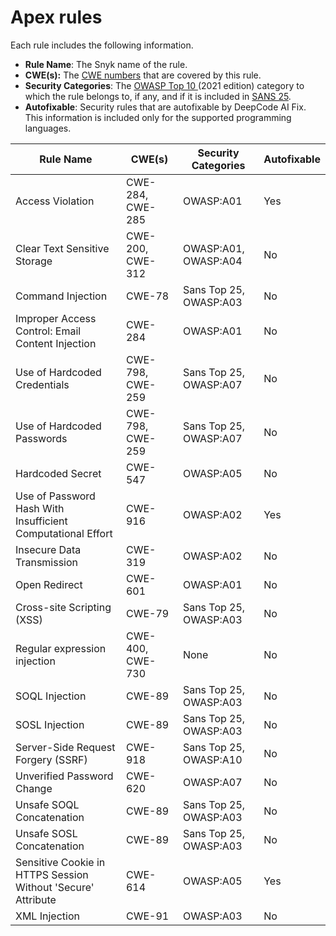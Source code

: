 # Apex rules

Each rule includes the following information.

* **Rule Name**: The Snyk name of the rule.
* **CWE(s):** The [CWE numbers](https://cwe.mitre.org/) that are covered by this rule.
* **Security Categories**: The [OWASP Top 10 ](https://owasp.org/Top10/)(2021 edition) category to which the rule belongs to, if any, and if it is included in [SANS 25](https://www.sans.org/top25-software-errors/).
* **Autofixable**: Security rules that are autofixable by DeepCode AI Fix. This information is included only for the supported programming languages.

| Rule Name                                                    | CWE(s)           | Security Categories    | Autofixable |
| ------------------------------------------------------------ | ---------------- | ---------------------- | ----------- |
| Access Violation                                             | CWE-284, CWE-285 | OWASP:A01              | Yes         |
| Clear Text Sensitive Storage                                 | CWE-200, CWE-312 | OWASP:A01, OWASP:A04   | No          |
| Command Injection                                            | CWE-78           | Sans Top 25, OWASP:A03 | No          |
| Improper Access Control: Email Content Injection             | CWE-284          | OWASP:A01              | No          |
| Use of Hardcoded Credentials                                 | CWE-798, CWE-259 | Sans Top 25, OWASP:A07 | No          |
| Use of Hardcoded Passwords                                   | CWE-798, CWE-259 | Sans Top 25, OWASP:A07 | No          |
| Hardcoded Secret                                             | CWE-547          | OWASP:A05              | No          |
| Use of Password Hash With Insufficient Computational Effort  | CWE-916          | OWASP:A02              | Yes         |
| Insecure Data Transmission                                   | CWE-319          | OWASP:A02              | No          |
| Open Redirect                                                | CWE-601          | OWASP:A01              | No          |
| Cross-site Scripting (XSS)                                   | CWE-79           | Sans Top 25, OWASP:A03 | No          |
| Regular expression injection                                 | CWE-400, CWE-730 | None                   | No          |
| SOQL Injection                                               | CWE-89           | Sans Top 25, OWASP:A03 | No          |
| SOSL Injection                                               | CWE-89           | Sans Top 25, OWASP:A03 | No          |
| Server-Side Request Forgery (SSRF)                           | CWE-918          | Sans Top 25, OWASP:A10 | No          |
| Unverified Password Change                                   | CWE-620          | OWASP:A07              | No          |
| Unsafe SOQL Concatenation                                    | CWE-89           | Sans Top 25, OWASP:A03 | No          |
| Unsafe SOSL Concatenation                                    | CWE-89           | Sans Top 25, OWASP:A03 | No          |
| Sensitive Cookie in HTTPS Session Without 'Secure' Attribute | CWE-614          | OWASP:A05              | Yes         |
| XML Injection                                                | CWE-91           | OWASP:A03              | No          |
